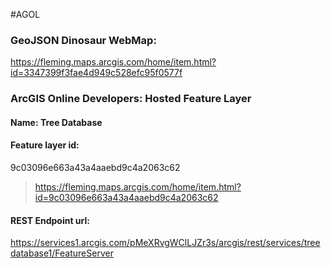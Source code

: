 #AGOL
### GeoJSON Dinosaur WebMap:
https://fleming.maps.arcgis.com/home/item.html?id=3347399f3fae4d949c528efc95f0577f

### ArcGIS Online Developers: Hosted Feature Layer
#### Name: Tree Database
#### Feature layer id:
9c03096e663a43a4aaebd9c4a2063c62
>https://fleming.maps.arcgis.com/home/item.html?id=9c03096e663a43a4aaebd9c4a2063c62
#### REST Endpoint url:
https://services1.arcgis.com/pMeXRvgWClLJZr3s/arcgis/rest/services/treedatabase1/FeatureServer
